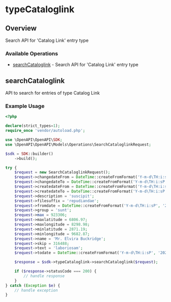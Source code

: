 # typeCataloglink

## Overview

Search API for 'Catalog Link' entry type

### Available Operations

* [searchCataloglink](#searchcataloglink) - Search API for 'Catalog Link' entry type

## searchCataloglink

API to search for entries of type Catalog Link

### Example Usage

```php
<?php

declare(strict_types=1);
require_once 'vendor/autoload.php';

use \OpenAPI\OpenAPI\SDK;
use \OpenAPI\OpenAPI\Models\Operations\SearchCataloglinkRequest;

$sdk = SDK::builder()
    ->build();

try {
    $request = new SearchCataloglinkRequest();
    $request->changedateFrom = DateTime::createFromFormat('Y-m-d\TH:i:sP', '2022-11-13T06:52:38.237Z');
    $request->changedateTo = DateTime::createFromFormat('Y-m-d\TH:i:sP', '2022-01-08T02:07:04.894Z');
    $request->createdateFrom = DateTime::createFromFormat('Y-m-d\TH:i:sP', '2021-04-04T14:18:49.875Z');
    $request->createdateTo = DateTime::createFromFormat('Y-m-d\TH:i:sP', '2021-12-30T00:19:55.496Z');
    $request->description = 'suscipit';
    $request->filesuffix = 'repudiandae';
    $request->fromdate = DateTime::createFromFormat('Y-m-d\TH:i:sP', '2021-12-01T19:00:30.130Z');
    $request->group = 'sunt';
    $request->max = 923306;
    $request->maxlatitude = 6806.97;
    $request->maxlongitude = 8298.98;
    $request->minlatitude = 2871.19;
    $request->minlongitude = 9682.87;
    $request->name = 'Mr. Elvira Buckridge';
    $request->skip = 316488;
    $request->text = 'laboriosam';
    $request->todate = DateTime::createFromFormat('Y-m-d\TH:i:sP', '2022-01-18T11:13:47.798Z');

    $response = $sdk->typeCataloglink->searchCataloglink($request);

    if ($response->statusCode === 200) {
        // handle response
    }
} catch (Exception $e) {
    // handle exception
}
```

